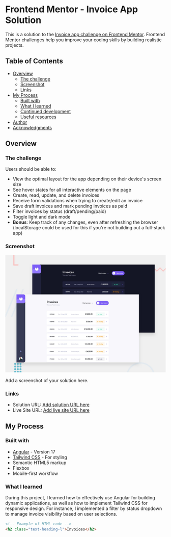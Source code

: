 # Frontend Mentor - Invoice App Solution

This is a solution to the [Invoice app challenge on Frontend Mentor](https://www.frontendmentor.io/challenges/invoice-app-i7KaLTQjl). Frontend Mentor challenges help you improve your coding skills by building realistic projects.

## Table of Contents

- [Overview](#overview)
  - [The challenge](#the-challenge)
  - [Screenshot](#screenshot)
  - [Links](#links)
- [My Process](#my-process)
  - [Built with](#built-with)
  - [What I learned](#what-i-learned)
  - [Continued development](#continued-development)
  - [Useful resources](#useful-resources)
- [Author](#author)
- [Acknowledgments](#acknowledgments)

## Overview

### The challenge

Users should be able to:

- View the optimal layout for the app depending on their device's screen size
- See hover states for all interactive elements on the page
- Create, read, update, and delete invoices
- Receive form validations when trying to create/edit an invoice
- Save draft invoices and mark pending invoices as paid
- Filter invoices by status (draft/pending/paid)
- Toggle light and dark mode
- **Bonus**: Keep track of any changes, even after refreshing the browser (localStorage could be used for this if you're not building out a full-stack app)

### Screenshot

![](src/assets/img/preview.jpg)

Add a screenshot of your solution here.

### Links

- Solution URL: [Add solution URL here](https://github.com/SnezanaL/ng-invoice-app)
- Live Site URL: [Add live site URL here](https://your-live-site-url.com)

## My Process

### Built with

- [Angular](https://angular.io/) - Version 17
- [Tailwind CSS](https://tailwindcss.com/) - For styling
- Semantic HTML5 markup
- Flexbox
- Mobile-first workflow

### What I learned

During this project, I learned how to effectively use Angular for building dynamic applications, as well as how to implement Tailwind CSS for responsive design. For instance, I implemented a filter by status dropdown to manage invoice visibility based on user selections.

```html
<!-- Example of HTML code -->
<h2 class="text-heading-l">Invoices</h2>
```
